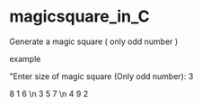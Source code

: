# magicsquare_in_C
Generate a magic square ( only odd number )                  

example

"Enter size of magic square (Only odd number): 3

8 1 6 \n
3 5 7 \n
4 9 2
